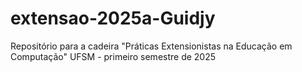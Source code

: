 # extensao-2025a-Guidjy

Repositório para a cadeira "Práticas Extensionistas na Educação em Computação" UFSM - primeiro semestre de 2025

